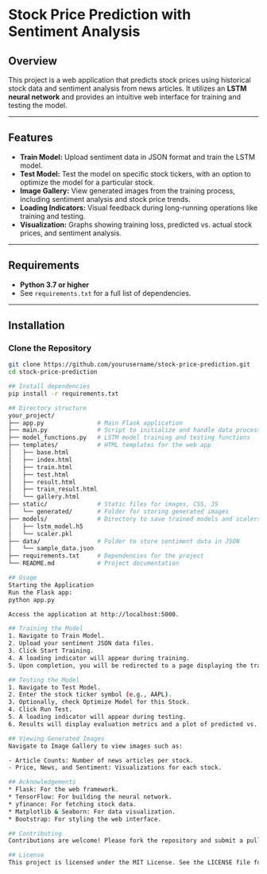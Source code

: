 # Stock Price Prediction with Sentiment Analysis

## Overview
This project is a web application that predicts stock prices using historical stock data and sentiment analysis from news articles. It utilizes an **LSTM neural network** and provides an intuitive web interface for training and testing the model.

---

## Features
- **Train Model:** Upload sentiment data in JSON format and train the LSTM model.
- **Test Model:** Test the model on specific stock tickers, with an option to optimize the model for a particular stock.
- **Image Gallery:** View generated images from the training process, including sentiment analysis and stock price trends.
- **Loading Indicators:** Visual feedback during long-running operations like training and testing.
- **Visualization:** Graphs showing training loss, predicted vs. actual stock prices, and sentiment analysis.

---

## Requirements
- **Python 3.7 or higher**
- See `requirements.txt` for a full list of dependencies.

---

## Installation

### Clone the Repository
```bash
git clone https://github.com/yourusername/stock-price-prediction.git
cd stock-price-prediction

## Install dependencies
pip install -r requirements.txt

## Directory structure
your_project/
├── app.py               # Main Flask application
├── main.py              # Script to initialize and handle data processing
├── model_functions.py   # LSTM model training and testing functions
├── templates/           # HTML templates for the web app
│   ├── base.html
│   ├── index.html
│   ├── train.html
│   ├── test.html
│   ├── result.html
│   ├── train_result.html
│   └── gallery.html
├── static/              # Static files for images, CSS, JS
│   └── generated/       # Folder for storing generated images
├── models/              # Directory to save trained models and scalers
│   ├── lstm_model.h5
│   └── scaler.pkl
├── data/                # Folder to store sentiment data in JSON
│   └── sample_data.json
├── requirements.txt     # Dependencies for the project
└── README.md            # Project documentation

## Usage
Starting the Application
Run the Flask app:
python app.py

Access the application at http://localhost:5000.

## Training the Model
1. Navigate to Train Model.
2. Upload your sentiment JSON data files.
3. Click Start Training.
4. A loading indicator will appear during training.
5. Upon completion, you will be redirected to a page displaying the training loss graph.

## Testing the Model
1. Navigate to Test Model.
2. Enter the stock ticker symbol (e.g., AAPL).
3. Optionally, check Optimize Model for this Stock.
4. Click Run Test.
5. A loading indicator will appear during testing.
6. Results will display evaluation metrics and a plot of predicted vs. actual prices.

## Viewing Generated Images
Navigate to Image Gallery to view images such as:

- Article Counts: Number of news articles per stock.
- Price, News, and Sentiment: Visualizations for each stock.

## Acknowledgements
* Flask: For the web framework.
* TensorFlow: For building the neural network.
* yfinance: For fetching stock data.
* Matplotlib & Seaborn: For data visualization.
* Bootstrap: For styling the web interface.

## Contributing
Contributions are welcome! Please fork the repository and submit a pull request with your updates.

## License
This project is licensed under the MIT License. See the LICENSE file for details.


